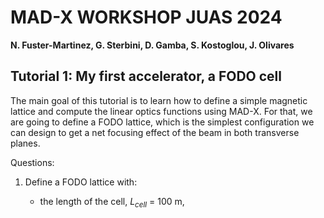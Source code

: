 # MAD-X WORKSHOP JUAS 2024
**N. Fuster-Marti­nez, G. Sterbini, D. Gamba, S. Kostoglou, J. Olivares** 

## Tutorial 1: My first accelerator, a FODO cell

The main goal of this tutorial is to learn how to define a simple magnetic lattice and compute the linear optics functions using MAD-X. For that, we are going to define a FODO lattice, which is the simplest configuration we can design to get a net focusing effect of the beam in both transverse planes.

Questions:
    
1.    Define a FODO lattice with:

      - the length of the cell, $L_{cell}$ = 100 m,
